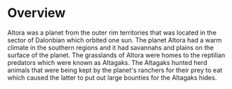 # Overview
Altora was a planet from the outer rim territories that was located in the sector of Dalonbian which orbited one sun.
The planet Altora had a warm climate in the southern regions and it had savannahs and plains on the surface of the planet.
The grasslands of Altora were homes to the reptilian predators which were known as Altagaks.
The Altagaks hunted herd animals that were being kept by the planet's ranchers for their prey to eat  which caused the latter to put out large bounties for the Altagaks hides.